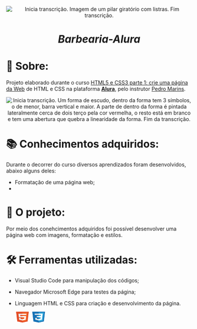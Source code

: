 <p align= "center">
<img width= "100px"src="https://i.imgur.com/csZfEVD.png" alt= "Inicia transcrição. Imagem de um pilar giratório com listras. Fim transcrição.">

<h1 align = "center"> <em> <strong> Barbearia-Alura </strong> </em> </h1>
</p>

# 📌 Sobre: 
Projeto elaborado durante o curso [HTML5 e CSS3 parte 1: crie uma página da Web](https://cursos.alura.com.br/course/html5-css3-primeiros-passos) de HTML e CSS na plataforma **[Alura](https://www.alura.com.br/)**, pelo instrutor [Pedro Marins](https://cursos.alura.com.br/user/opedromarins).

<p align= "center">
<img width= "100px"src= "https://www.alura.com.br/assets/api/cursos/html5-css3-primeiros-passos.svg" alt= "Inicia transcrição. Um forma de escudo, dentro da forma tem 3 símbolos, o de menor, barra vertical e maior. A parte de dentro da forma é pintada lateralmente cerca de dois terço pela cor vermelha, o resto está em branco e tem uma abertura que quebra a linearidade da forma. Fim da transcrição.">  
</p>

# 📚 Conhecimentos adquiridos:
Durante o decorrer do curso diversos aprendizados foram desenvolvidos, abaixo alguns deles:

  - Formatação de uma página web;
  - 

# 🍃 O projeto: 
Por meio dos conehcimentos adquiridos foi possível desenvolver uma página web com imagens, formatação e estilos.

# 🛠️ Ferramentas utilizadas:

- Visual Studio Code para manipulação dos códigos;
- Navegador Microsoft Edge para testes da página;
- Linguagem HTML e CSS para criação e desenvolvimento da página.

  <img align="center" alt="Gab-HTML" height="30" width="40" src="https://raw.githubusercontent.com/devicons/devicon/master/icons/html5/html5-original.svg">
  <img align="center" alt="Gab-CSS" height="30" width="40" src="https://raw.githubusercontent.com/devicons/devicon/master/icons/css3/css3-original.svg">
